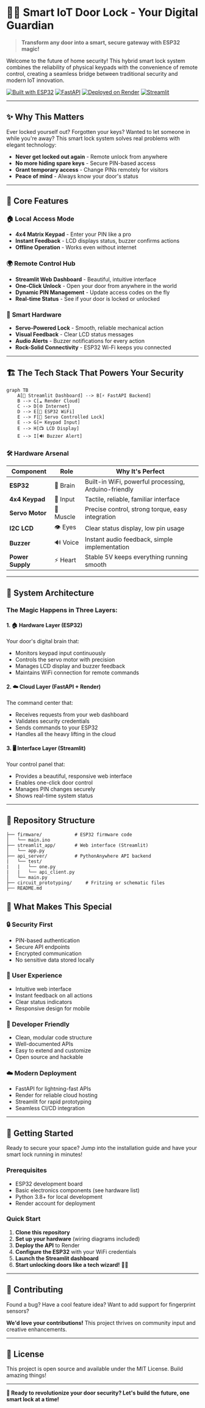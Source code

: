 # 🚪🔐 Smart IoT Door Lock - Your Digital Guardian

> **Transform any door into a smart, secure gateway with ESP32 magic!**

Welcome to the future of home security! This hybrid smart lock system combines the reliability of physical keypads with the convenience of remote control, creating a seamless bridge between traditional security and modern IoT innovation.

[![Built with ESP32](https://img.shields.io/badge/Built%20with-ESP32-blue?logo=espressif)](https://www.espressif.com/)
[![FastAPI](https://img.shields.io/badge/API-FastAPI-green?logo=fastapi)](https://fastapi.tiangolo.com/)
[![Deployed on Render](https://img.shields.io/badge/Deployed-Render-purple?logo=render)](https://render.com/)
[![Streamlit](https://img.shields.io/badge/Dashboard-Streamlit-red?logo=streamlit)](https://streamlit.io/)

---

## ✨ Why This Matters

Ever locked yourself out? Forgotten your keys? Wanted to let someone in while you're away? This smart lock system solves real problems with elegant technology:

- **Never get locked out again** - Remote unlock from anywhere
- **No more hiding spare keys** - Secure PIN-based access
- **Grant temporary access** - Change PINs remotely for visitors
- **Peace of mind** - Always know your door's status

---

## 🎯 Core Features

### 🏠 **Local Access Mode**
- **4x4 Matrix Keypad** - Enter your PIN like a pro
- **Instant Feedback** - LCD displays status, buzzer confirms actions
- **Offline Operation** - Works even without internet

### 🌍 **Remote Control Hub**
- **Streamlit Web Dashboard** - Beautiful, intuitive interface
- **One-Click Unlock** - Open your door from anywhere in the world
- **Dynamic PIN Management** - Update access codes on the fly
- **Real-time Status** - See if your door is locked or unlocked

### 🔧 **Smart Hardware**
- **Servo-Powered Lock** - Smooth, reliable mechanical action
- **Visual Feedback** - Clear LCD status messages
- **Audio Alerts** - Buzzer notifications for every action
- **Rock-Solid Connectivity** - ESP32 Wi-Fi keeps you connected

---

## 🏗️ The Tech Stack That Powers Your Security

```mermaid
graph TB
    A[📱 Streamlit Dashboard] --> B[⚡ FastAPI Backend]
    B --> C[☁️ Render Cloud]
    C --> D[🌐 Internet]
    D --> E[📡 ESP32 WiFi]
    E --> F[🔐 Servo Controlled Lock]
    E --> G[⌨️ Keypad Input]
    E --> H[📺 LCD Display]
    E --> I[🔊 Buzzer Alert]
```

### 🛠️ **Hardware Arsenal**

| Component | Role | Why It's Perfect |
|-----------|------|------------------|
| **ESP32** | 🧠 Brain | Built-in WiFi, powerful processing, Arduino-friendly |
| **4x4 Keypad** | 🔢 Input | Tactile, reliable, familiar interface |
| **Servo Motor** | 💪 Muscle | Precise control, strong torque, easy integration |
| **I2C LCD** | 👁️ Eyes | Clear status display, low pin usage |
| **Buzzer** | 🔊 Voice | Instant audio feedback, simple implementation |
| **Power Supply** | ⚡ Heart | Stable 5V keeps everything running smooth |

---

## 🚀 System Architecture

### **The Magic Happens in Three Layers:**

#### 1. **🏠 Hardware Layer (ESP32)**
Your door's digital brain that:
- Monitors keypad input continuously
- Controls the servo motor with precision
- Manages LCD display and buzzer feedback
- Maintains WiFi connection for remote commands

#### 2. **☁️ Cloud Layer (FastAPI + Render)**
The command center that:
- Receives requests from your web dashboard
- Validates security credentials
- Sends commands to your ESP32
- Handles all the heavy lifting in the cloud

#### 3. **🖥️ Interface Layer (Streamlit)**
Your control panel that:
- Provides a beautiful, responsive web interface
- Enables one-click door control
- Manages PIN changes securely
- Shows real-time system status

---

## 📂 Repository Structure

```plaintext
├── firmware/            # ESP32 firmware code
│   └── main.ino
├── streamlit_app/       # Web interface (Streamlit)
│   └── app.py
├── api_server/          # PythonAnywhere API backend
|   └── test/
|   |   └── one.py
|   |   └── api_client.py
│   └── main.py
├── circuit_prototyping/     # Fritzing or schematic files
├── README.md

```

## 🎨 What Makes This Special

### **🔒 Security First**
- PIN-based authentication
- Secure API endpoints
- Encrypted communication
- No sensitive data stored locally

### **🌟 User Experience**
- Intuitive web interface
- Instant feedback on all actions
- Clear status indicators
- Responsive design for mobile

### **🔧 Developer Friendly**
- Clean, modular code structure
- Well-documented APIs
- Easy to extend and customize
- Open source and hackable

### **☁️ Modern Deployment**
- FastAPI for lightning-fast APIs
- Render for reliable cloud hosting
- Streamlit for rapid prototyping
- Seamless CI/CD integration

---

## 🚦 Getting Started

Ready to secure your space? Jump into the installation guide and have your smart lock running in minutes!

### **Prerequisites**
- ESP32 development board
- Basic electronics components (see hardware list)
- Python 3.8+ for local development
- Render account for deployment

### **Quick Start**
1. **Clone this repository**
2. **Set up your hardware** (wiring diagrams included)
3. **Deploy the API** to Render
4. **Configure the ESP32** with your WiFi credentials
5. **Launch the Streamlit dashboard**
6. **Start unlocking doors like a tech wizard!** 🧙‍♂️

---

## 🤝 Contributing

Found a bug? Have a cool feature idea? Want to add support for fingerprint sensors? 

**We'd love your contributions!** This project thrives on community input and creative enhancements.

---

## 📜 License

This project is open source and available under the MIT License. Build amazing things!

---

**🎯 Ready to revolutionize your door security? Let's build the future, one smart lock at a time!**
